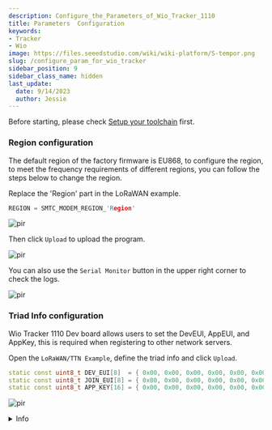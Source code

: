 ```yaml
---
description: Configure_the_Parameters_of_Wio_Tracker_1110 
title: Parameters  Configuration
keywords:
- Tracker
- Wio
image: https://files.seeedstudio.com/wiki/wiki-platform/S-tempor.png
slug: /configure_param_for_wio_tracker
sidebar_position: 9
sidebar_class_name: hidden
last_update:
  date: 9/14/2023
  author: Jessie
---
```



Before starting, please check [Setup your toolchain](https://wiki.seeedstudio.com/setup_toolchain_for_wio_tracker) first.

### Region configuration

The default region of the factory firmware is EU868, to configure the region, to meet the frequency requirements of different regions, you can follow the steps below to change the region.

Replace the 'Region' part in the LoRaWAN example.

```cpp
REGION = SMTC_MODEM_REGION_'Region'
```

<p style={{textAlign: 'center'}}><img src="https://files.seeedstudio.com/wiki/SenseCAP/wio_tracker/set-region.png" alt="pir" width={800} height="auto" /></p>

Then click `Upload` to upload the program.

<p style={{textAlign: 'center'}}><img src="https://files.seeedstudio.com/wiki/SenseCAP/wio_tracker/program.png" alt="pir" width={800} height="auto" /></p>

You can also use the `Serial Monitor` button in the upper right corner to check the logs.

<p style={{textAlign: 'center'}}><img src="https://files.seeedstudio.com/wiki/SenseCAP/wio_tracker/port-monitor.png" alt="pir" width={800} height="auto" /></p>

### Triad Info configuration

Wio Tracker 1110 Dev board allows users to set the DevEUI, AppEUI, and AppKey, this is required when registering to other network servers.

Open the `LoRaWAN/TTN Example`, define the triad info and click `Upload`.

```cpp
static const uint8_t DEV_EUI[8]  = { 0x00, 0x00, 0x00, 0x00, 0x00, 0x00, 0x00, 0x00 };
static const uint8_t JOIN_EUI[8] = { 0x00, 0x00, 0x00, 0x00, 0x00, 0x00, 0x00, 0x00 };
static const uint8_t APP_KEY[16] = { 0x00, 0x00, 0x00, 0x00, 0x00, 0x00, 0x00, 0x00, 0x00, 0x00, 0x00, 0x00, 0x00, 0x00, 0x00, 0x00 };
```

<p style={{textAlign: 'center'}}><img src="https://files.seeedstudio.com/wiki/SenseCAP/wio_tracker/change-3-codes.png" alt="pir" width={800} height="auto" /></p>

<details>
<summary>Info</summary>

Or you can just get the triad information generated by the network server, then fill into the `Constants` part and run it on your board.

example: from TTS.

<p style={{textAlign: 'center'}}><img src="https://files.seeedstudio.com/wiki/SenseCAP/Wio-WM1110%20Dev%20Kit/register_device3.png" alt="pir" width={800} height="auto" /></p>

</details>
